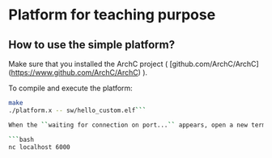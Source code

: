# Platform for teaching purpose #

## How to use the simple platform? ##

Make sure that you installed the ArchC project ( [github.com/ArchC/ArchC] (https://www.github.com/ArchC/ArchC) ).

To compile and execute the platform:

```bash
make
./platform.x -- sw/hello_custom.elf```

When the ``waiting for connection on port...`` appears, open a new terminal and type:

```bash
nc localhost 6000
```

